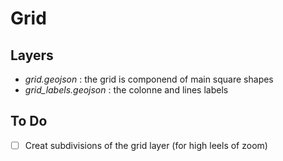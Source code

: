 # Grid

## Layers
* <i>grid.geojson</i> : the grid is componend of main square shapes
* <i>grid_labels.geojson</i> : the colonne and lines labels

## To Do
- [ ] Creat subdivisions of the grid layer (for high leels of zoom)